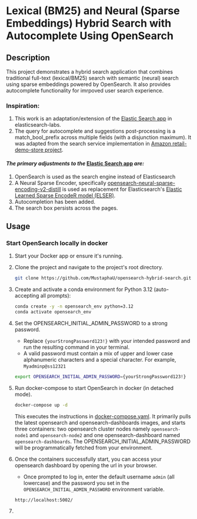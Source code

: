 # Lexical (BM25) and Neural (Sparse Embeddings) Hybrid Search with Autocomplete Using OpenSearch

## Description
This project demonstrates a hybrid search application that combines traditional full-text (lexical/BM25) search with semantic (neural) search using sparse embeddings powered by OpenSearch. It also provides autocomplete functionality for imrpoved user search experience.

### Inspiration:  
1. This work is an adaptation/extension of the [Elastic Search app](https://github.com/elastic/elasticsearch-labs/tree/main/example-apps/search-tutorial/v3/search-tutorial) in elasticsearch-labs.
2. The query for autocomplete and suggestions post-processing is a match_bool_prefix across multiple fields (with a disjunction maximum). It was adapted from the search service implementation in [Amazon retail-demo-store project](https://github.com/aws-samples/retail-demo-store/blob/master/src/search/src/search-service/app.py).

#### *The primary adjustments to the* [Elastic Search app](https://github.com/elastic/elasticsearch-labs/tree/main/example-apps/search-tutorial/v3/search-tutorial) *are:*
1. OpenSearch is used as the search engine instead of Elasticsearch
2. A Neural Sparse Encoder, specifically [opensearch-neural-sparse-encoding-v2-distill](https://huggingface.co/opensearch-project/opensearch-neural-sparse-encoding-v2-distill) is used as replacement for Elasticsearch's [Elastic Learned Sparse EncodeR model (ELSER)](https://www.elastic.co/docs/solutions/search/semantic-search/semantic-search-elser-ingest-pipelines#:~:text=Elastic%20Learned%20Sparse%20EncodeR%20%2D%20or%20ELSER%20%2D%20is%20an%20NLP%20model%20trained%20by%20Elastic%20that%20enables%20you%20to%20perform%20semantic%20search%20by%20using%20sparse%20vector%20representation).
3. Autocompletion has been added.
4. The search box persists across the pages.



## Usage

### Start OpenSearch locally in docker
1. Start your Docker app or ensure it's running.
2. Clone the project and navigate to the project's root directory.
    ```bash
    git clone https://github.com/MustaphaU/opensearch-hybrid-search.git && cd opensearch-hybrid-search
    ```
3. Create and activate a conda environment for Python 3.12 (auto-accepting all prompts):
    ```bash
    conda create -y -n opensearch_env python=3.12
    conda activate opensearch_env
    ```
4. Set the OPENSEARCH_INITIAL_ADMIN_PASSWORD to a strong password.   
    * Replace `{yourStrongPassword123!}` with your intended password and run the resulting command in your terminal.  
    * A valid password must contain a mix of upper and lower case alphanumeric characters and a special character. For example, `Myadminp@ss12321`  
    ```bash
    export OPENSEARCH_INITIAL_ADMIN_PASSWORD={yourStrongPassword123!}
    ```
5. Run docker-compose to start OpenSearch in docker (in detached mode).
    ```bash
    docker-compose up -d
    ```
    This executes the instructions in [docker-compose.yaml](docker-compose.yml). It primarily pulls the latest opensearch and opensearch-dashboards images, and starts three containers: two opensearch cluster nodes namely `opensearch-node1` and `opensearch-node2` and one opensearch-dashboard named `opensearch-dashboards`.
    The OPENSEARCH_INITIAL_ADMIN_PASSWORD will be programmatically fetched from your environment.

6. Once the containers successfully start, you can access your opensearch dashboard by opening the url in your browser.  
    * Once prompted to log in, enter the default username `admin` (all lowercase) and the password you set in the `OPENSEARCH_INITIAL_ADMIN_PASSWORD` environment variable.
    ```bash
    http://localhost:5002/
    ```
7. 










